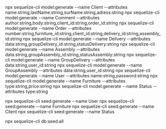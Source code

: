 npx sequelize-cli model:generate --name Client --attributes name:string,lastName:string,surName:string,adress:string 
npx sequelize-cli model:generate --name Comment --attributes author:string,body:string,client_id:string,order_id:string
npx sequelize-cli model:generate --name Order --attributes number:string,furniture_id:string,client_id:string,delivery_id:string,assembly_id:string
npx sequelize-cli model:generate --name Delivery --attributes data:string,groupDelivery_id:string,statusDelivery:string
npx sequelize-cli model:generate --name Assembly --attributes data:string,groupAssembly_id:string,statusAssembly:string
npx sequelize-cli model:generate --name GroupDelivery --attributes data:string,user_id:string
npx sequelize-cli model:generate --name GroupAssembly --attributes data:string,user_id:string
npx sequelize-cli model:generate --name User --attributes name:string,password:string
npx sequelize-cli model:generate --name Furniture --attributes type:string,price:string
npx sequelize-cli model:generate --name Status --attributes type:string


npx sequelize-cli seed:generate --name User
npx sequelize-cli seed:generate --name Furniture
npx sequelize-cli seed:generate --name Client
npx sequelize-cli seed:generate --name Status







npx sequelize-cli db:seed:all
